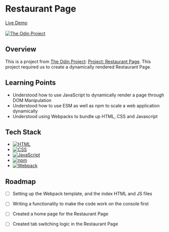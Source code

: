 # Restaurant Page

[Live Demo](https://johnferrancol.github.io/restaurant-page/)<br/><br/>
[![The Odin Project](https://img.shields.io/badge/The%20Odin%20Project-A9792B?logo=theodinproject&logoColor=fff)](#)

## Overview

This is a project from [The Odin Project](https://theodinproject.com): [Project: Restaurant Page](https://www.theodinproject.com/lessons/node-path-javascript-restaurant-page). This project required us to create a dynamically rendered Restaurant Page.

## Learning Points

- Understood how to use JavaScript to dynamically render a page through DOM Manipulation
- Understood how to use ESM as well as npm to scale a web application dynamically
- Understood using Webpacks to bundle up HTML, CSS and Javascript

## Tech Stack

- [![HTML](https://img.shields.io/badge/HTML-%23E34F26.svg?logo=html5&logoColor=white)](#)
- [![CSS](https://img.shields.io/badge/CSS-1572B6?logo=css3&logoColor=fff)](#)
- [![JavaScript](https://img.shields.io/badge/JavaScript-F7DF1E?logo=javascript&logoColor=000)](#)
- [![npm](https://img.shields.io/badge/npm-CB3837?logo=npm&logoColor=fff)](#)
- [![Webpack](https://img.shields.io/badge/webpack-%238DD6F9.svg?&logo=webpack&logoColor=black)](#)

## Roadmap

- [ ] Setting up the Webpack template, and the index HTML and JS files
- [ ] Writing a functionality to make the code work on the console first
- [ ] Created a home page for the Restaurant Page
- [ ] Created tab switching logic in the Restaurant Page

